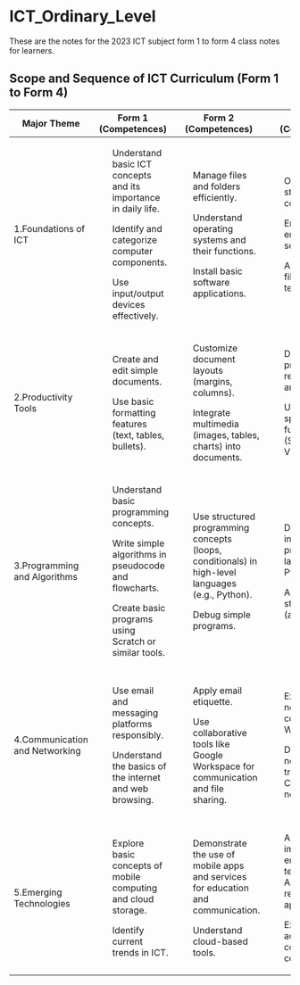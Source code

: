 # ICT_Ordinary_Level
These are the notes for the 2023 ICT subject form 1 to form 4 class notes for learners.

## Scope and Sequence of ICT Curriculum (Form 1 to Form 4)

<table>
  <thead>
    <tr class="header">
      <th>Major Theme</th>
      <th>Form 1 (Competences)</th>
      <th>Form 2 (Competences)</th>
      <th>Form 3 (Competences)</th>
      <th>Form 4 (Competences)</th>
    </tr>
  </thead>
  <tbody>
    <tr class="odd">
      <td>1.Foundations of ICT</td>
      <td>
        <ol>Understand basic ICT concepts and its importance in daily life.</ol>
        <ol>Identify and categorize computer components.</ol>
        <ol>Use input/output devices effectively.</ol>
      </td>
      <td>
          <ol>Manage files and folders efficiently.</ol>
          <ol>Understand operating systems and their functions.</ol>
          <ol>Install basic software applications.</ol></td>
          <td>
          <ol>Optimize file storage with compression.</ol>
          <ol>Encrypt files to enhance security.</ol>
          <ol>Apply advanced file organization techniques.</ol></td>
      <td> 
          <ol>Implement system troubleshooting techniques.</ol>
          <ol>Install and configure advanced operating systems.</ol>
          <ol>Ensure system security and efficiency.</ol></td>
    </tr>
    <tr class="even">
      <td>2.Productivity Tools</td>
      <td>
          <ol>Create and edit simple documents.</ol> 
          <ol>Use basic formatting features (text, tables, bullets).</ol>
      </td>
      <td>
          <ol>Customize document layouts (margins, columns).</ol> 
          <ol>Integrate multimedia (images, tables, charts) into documents.</ol> 
          </td>
      <td>
          <ol>Design professional reports, flyers, and newsletters.</ol>
          <ol>Using advanced spreadsheet functions (SUMIF, VLOOKUP).</ol> 
      </td>
      <td>
      <ol>Automate document processes using macros.</ol> 
          <ol>Analyze complex datasets using advanced spreadsheet tools.</ol> 
          </td>
    </tr>
     <tr class="even">
      <td>3.Programming and Algorithms</td>
      <td>
          <ol>Understand basic programming concepts.</ol>
          <ol>Write simple algorithms in pseudocode and flowcharts.</ol> 
          <ol>Create basic programs using Scratch or similar tools.</ol>
      </td>
      <td> 
          <ol>Use structured programming concepts (loops, conditionals) in high-level languages (e.g., Python).</ol> 
          <ol>Debug simple programs.</ol>
      </td>
      <td>
          <ol>Develop intermediatelevel programs using languages like Python or Java.</ol>
          <ol>Apply data structures (arrays, lists).</ol>
      </td>
      <td>
          <ol>Create advanced software solutions for real-world problems.</ol>
          <ol>Use object-oriented programming concepts</ol>
      </td>
        </tr>
          <tr class="even">
     <td>4.Communication and Networking</td>
      <td>
          <ol>Use email and messaging platforms responsibly.</ol>
          <ol>Understand the basics of the internet and web browsing.</ol> 
      </td>
          <td>
            <ol>Apply email etiquette.</ol>
            <ol>Use collaborative tools like Google Workspace for communication and file sharing.</ol>
          </td>
      <td>
          <ol>Explain networking concepts (LAN, WAN, IP).</ol> 
          <ol>Demonstrate network troubleshooting.- Configure basic networks.</ol> 
      </td>
      <td>
          <ol>Design and manage complex network systems.</ol>
          <ol>Apply cybersecurity principles to ensure safe network operations.</ol>
      </td>
    </tr>
     <tr class="even">
      <td>5.Emerging Technologies</td>
      <td>
          <ol>Explore basic concepts of mobile computing and cloud storage.</ol>
          <ol>Identify current trends in ICT.</ol>
  </td>
      <td>
          <ol>Demonstrate the use of mobile apps and services for education and communication.</ol>
          <ol>Understand cloud-based tools.</ol>
  </td>
      <td>
          <ol>Analyze the impact of emerging technologies like AI and IoT in reallife applications.</ol>
          <ol>Exploring advanced mobile computing concepts.</ol>
  </td>
      <td>
          <ol>Develop solutions using emerging technologies.</ol>
          <ol>Demonstrate practical applications of AI, IoT, and blockchain.</ol>
      </td>
    </tr>
  </tbody>
</table>

